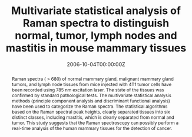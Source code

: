 ---
title: "Multivariate statistical analysis of Raman spectra to distinguish normal, tumor, lymph nodes and mastitis in mouse mammary tissues"
authors:
- Alex-Cao
date: "2006-10-04T00:00:00Z"
doi: "https://doi.org/10.1002/jrs.1565"

# Schedule page publish date (NOT publication's date).
publishDate: "2020-08-18T00:00:00Z"

# Publication type.
# Legend: 0 = Uncategorized; 1 = Conference paper; 2 = Journal article;
# 3 = Preprint / Working Paper; 4 = Report; 5 = Book; 6 = Book section;
# 7 = Thesis; 8 = Patent
publication_types: ["2"]

# Publication name and optional abbreviated publication name.
publication: Journal of Raman Spectroscopy
publication_short: J Raman Spectrosc

abstract: "Raman spectra ( > 680) of normal mammary gland, malignant mammary gland tumors, and lymph node tissues from mice injected with 4T1 tumor cells have been recorded using 785 nm excitation laser. The state of the tissues was confirmed by standard pathological tests. The multivariate statistical analysis methods (principle component analysis and discriminant functional analysis) have been used to categorize the Raman spectra. The statistical algorithms based on the Raman spectral peak heights, clearly separated tissues into six distinct classes, including mastitis, which is clearly separated from normal and tumor. This study suggests that the Raman spectroscopy can possibly perform a real-time analysis of the human mammary tissues for the detection of cancer."

# Summary. An optional shortened abstract.
# summary: Lorem ipsum dolor sit amet, consectetur adipiscing elit. Duis posuere tellus ac convallis placerat. Proin tincidunt magna sed ex sollicitudin condimentum.

tags:
- Raman spectra
- Mammarian tumors
- Mastis

featured: false

links:
- name: Online Access
  url: https://onlinelibrary.wiley.com/doi/abs/10.1002/jrs.1565
# url_pdf: '#'
# url_code: '#'
# url_dataset: '#'
# url_poster: '#'
# url_project: ''
# url_slides: ''
# url_source: '#'
# url_video: '#'

# Featured image
# To use, add an image named `featured.jpg/png` to your page's folder. 
# image:
#   caption: ''
#   focal_point: ""
#   preview_only: false

# Associated Projects (optional).
#   Associate this publication with one or more of your projects.
#   Simply enter your project's folder or file name without extension.
#   E.g. `internal-project` references `content/project/internal-project/index.md`.
#   Otherwise, set `projects: []`.
# projects:


# Slides (optional).
#   Associate this publication with Markdown slides.
#   Simply enter your slide deck's filename without extension.
#   E.g. `slides: "example"` references `content/slides/example/index.md`.
#   Otherwise, set `slides: ""`.
slides: ""
---